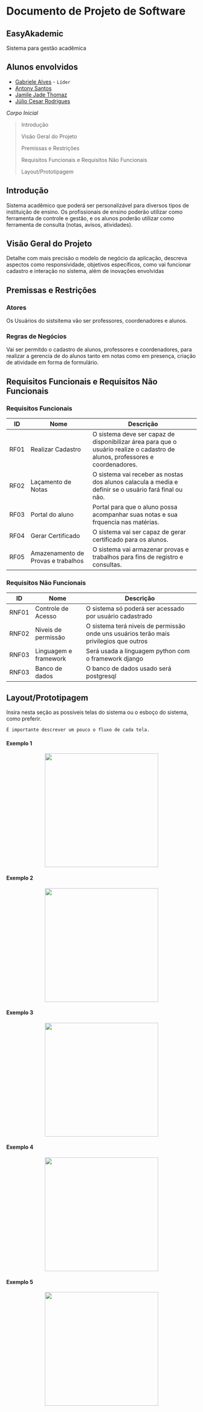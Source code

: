 # Documento de Projeto de Software
## EasyAkademic

Sistema para gestão acadêmica

## Alunos envolvidos

- [Gabriele Alves](https://github.com/gabrielebonfim) - `Líder`
- [Antony Santos](https://github.com/Tonhass)
- [Jamile Jade Thomaz](https://github.com/JadeThom)
- [Júlio Cesar Rodrigues](https://github.com/juliorodrigues1)

*Corpo Inicial*

>Introdução
>
>Visão Geral do Projeto
>
>Premissas e Restrições
>
>Requisitos Funcionais e Requisitos Não Funcionais
>
>Layout/Prototipagem 


## Introdução

Sistema acadêmico que poderá ser personalizável
para diversos tipos de instituição de ensino. Os profissionais de ensino poderão utilizar como ferramenta de controle e gestão, e os alunos poderão utilizar como ferramenta de consulta (notas, avisos, atividades).

## Visão Geral do Projeto

Detalhe com mais precisão o modelo de negócio da aplicação, descreva aspectos como responsividade, objetivos específicos, como vai funcionar cadastro e interação no sistema, além de inovações envolvidas

## Premissas e Restrições

### Atores

Os Usuários do sistsitema vão ser professores, coordenadores e alunos.

### Regras de Negócios

Vai ser permitdo o cadastro de alunos, professores e coordenadores, para realizar a gerencia de do alunos tanto em notas como em presença, criação de atividade em forma de formulário.

## Requisitos Funcionais e Requisitos Não Funcionais

### Requisitos Funcionais

|ID| Nome|Descrição|
| :---: | --- | --- |
|RF01|Realizar Cadastro|O sistema deve ser capaz de disponibilizar área para que o usuário realize o cadastro de alunos, professores e coordenadores.|
|RF02|Laçamento de Notas|O sistema vai receber as nostas dos alunos calacula a media e definir se o usuário fará final ou não.|
|RF03|Portal do aluno|Portal para que o aluno possa acompanhar suas notas e sua frquencia nas matérias.|
|RF04|Gerar Certificado|O sistema vai ser capaz de gerar certificado para os alunos.|
|RF05|Amazenamento de Provas e trabalhos|O sistema vai armazenar provas e trabalhos para fins de registro e consultas.|

### Requisitos Não Funcionais

|ID| Nome|Descrição|
| :---: | --- | --- |
|RNF01|Controle de Acesso|O sistema só poderá ser acessado por usuário cadastrado|
|RNF02|Niveis de permissão|O sistema terá niveis de permissão onde uns usuários terão mais privilegios que outros|
|RNF03|Linguagem e framework|Será usada a linguagem python com o framework django|
|RNF03|Banco de dados|O banco de dados usado será postgresql|


## Layout/Prototipagem 

Insira nesta seção as possíveis telas do sistema ou o esboço do sistema, como preferir.

`É importante descrever um pouco o fluxo de cada tela.`

#### Exemplo 1 

<p align="center">
  <img src="Protótipos/login.jpeg" width="300" alt="">
</p>

#### Exemplo 2 

<p align="center">
  <img src="Protótipos/intranet.jpeg" width="300" alt="">
</p>

#### Exemplo 3 

<p align="center">
  <img src="Protótipos/turnos.jpeg" width="300" alt="">
</p>

#### Exemplo 4 

<p align="center">
  <img src="Protótipos/cursos.jpeg" width="300" alt="">
</p>

#### Exemplo 5 

<p align="center">
  <img src="Protótipos/frequencias.jpeg" width="300" alt="">
</p>
